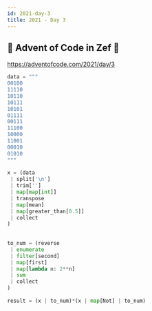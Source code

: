 ```yaml
---
id: 2021-day-3
title: 2021 - Day 3
---
```


  
  
## 🎄 Advent of Code in Zef 🎄  
  
https://adventofcode.com/2021/day/3  
  
  
```python  
data = """  
00100  
11110  
10110  
10111  
10101  
01111  
00111  
11100  
10000  
11001  
00010  
01010  
"""  
  
x = (data  
 | split['\n']  
 | trim['']  
 | map[map[int]]  
 | transpose  
 | map[mean]  
 | map[greater_than[0.5]]  
 | collect  
)  
  
  
to_num = (reverse   
 | enumerate   
 | filter[second]  
 | map[first]  
 | map[lambda n: 2**n]  
 | sum  
 | collect  
)  
  
result = (x | to_num)*(x | map[Not] | to_num)  
```  
  
